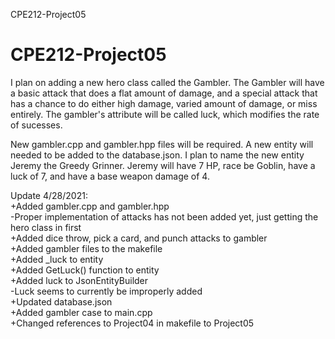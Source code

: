 CPE212-Project05
# CPE212-Project05
I plan on adding a new hero class called the Gambler. The Gambler will have a basic attack that does a flat amount of damage, and a special attack that has a chance to do either high damage, varied amount of damage, or miss entirely. The gambler's attribute will be called luck, which modifies the rate of sucesses.

New gambler.cpp and gambler.hpp files will be required. 
A new entity will needed to be added to the database.json.
I plan to name the new entity Jeremy the Greedy Grinner.
Jeremy will have 7 HP, race be Goblin, have a luck of 7, and have a base weapon damage of 4.  
  
  
Update 4/28/2021:  
+Added gambler.cpp and gambler.hpp  
    -Proper implementation of attacks has not been added yet, just getting the hero class in first  
+Added dice throw, pick a card, and punch attacks to gambler  
+Added gambler files to the makefile  
+Added _luck to entity  
+Added GetLuck() function to entity  
+Added luck to JsonEntityBuilder  
-Luck seems to currently be improperly added  
+Updated database.json  
+Added gambler case to main.cpp  
+Changed references to Project04 in makefile to Project05  